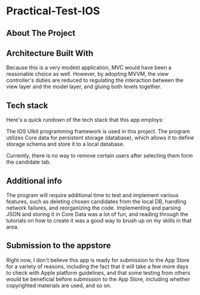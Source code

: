 # Practical-Test-IOS

<!-- ABOUT THE PROJECT -->
## About The Project


## Architecture Built With

Because this is a very modest application, MVC would have been a reasonable choice as well. However, by adopting MVVM, the view controller's duties are reduced to regulating the interaction between the view layer and the model layer, and gluing both levels together.

## Tech stack

Here's a quick rundown of the tech stack that this app employs:

The IOS UIkit programming framework is used in this project. The program utilizes Core data for persistent storage (database), which allows it to define storage schema and store it to a local database.

Currently, there is no way to remove certain users after selecting them form the candidate tab.


## Additional info

The program will require additional time to test and implement various features, such as deleting chosen candidates from the local DB, handling network failures, and reorganizing the code. Implementing and parsing JSON and storing it in Core Data was a lot of fun, and reading through the tutorials on how to create it was a good way to brush up on my skills in that area. 

## Submission to the appstore

Right now, I don't believe this app is ready for submission to the App Store for a variety of reasons, including the fact that it will take a few more days to check with Apple platform guidelines, and that some testing from others would be beneficial before submission to the App Store, including whether copyrighted materials are used, and so on.




